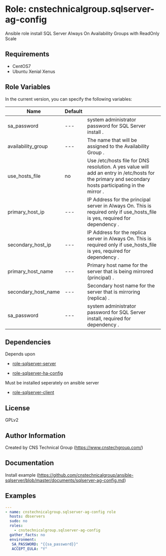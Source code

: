 Role: cnstechnicalgroup.sqlserver-ag-config
========

Ansible role install SQL Server Always On Availability Groups with ReadOnly Scale

Requirements
------------

* CentOS7 
* Ubuntu Xenial Xenus


Role Variables
--------------

In the current version, you can specify the following variables:

| Name                  | Default |                                                                                                                                                                    |
|-----------------------|---------|--------------------------------------------------------------------------------------------------------------------------------------------------------------------|
| sa_password           |   ---   | system administrator password for SQL Server install                                                                                                            .  |
| availability_group    |   ---   | The name that will be assigned to the Availability Group                                                                                                        .  |
| use_hosts_file        |   no    | Use /etc/hosts file for DNS resolution. A yes value will add an entry in /etc/hosts for the primary and secondary hosts participating in the mirror             .  |
| primary_host_ip       |   ---   | IP Address for the principal server in Always On. This is required only if use_hosts_file is yes, required for dependency                                       .  |
| secondary_host_ip     |   ---   | IP Address for the replica server in Always On. This is required only if use_hosts_file is yes, required for dependency                                         .  |
| primary_host_name     |   ---   | Primary host name for the server that is being mirrored (principal)                                                                                             .  |
| secondary_host_name   |   ---   | Secondary host name for the server that is mirroring (replica)                                                                                                  .  |
| sa_password           |   ---   | system administrator password for SQL Server install, required for dependency                                                                                   .  |



Dependencies
------------

Depends upon 

* [role-sqlserver-server](https://github.com/cnstechnicalgroup/role-sqlserver-server)

* [role-sqlserver-ha-config](https://github.com/cnstechnicalgroup/role-sqlserver-ha-config)



Must be installed seperately on ansible server

* [role-sqlserver-client](https://github.com/cnstechnicalgroup/role-sqlserver-client)



License
-------

GPLv2

Author Information
------------------

Created by CNS Technical Group (https://www.cnstechgroup.com/)

Documentation
------------------

Install example (https://github.com/cnstechnicalgroup/ansible-sqlserver/blob/master/documents/sqlserver-ag-config.md)


Examples
--------

```yaml
---
- name: cnstechnicalgroup.sqlserver-ag-config role 
  hosts: dbservers
  sudo: no
  roles: 
    - cnstechnicalgroup.sqlserver-ag-config
  gather_facts: no
  environment:
   SA_PASSWORD: "{{sa_password}}"
   ACCEPT_EULA: "Y"

```
